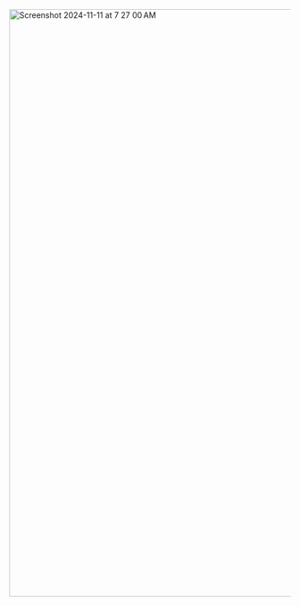 <img width="1050" alt="Screenshot 2024-11-11 at 7 27 00 AM" src="https://github.com/user-attachments/assets/9544bb9e-356d-4d1e-8840-5bfd8f5b076f">
